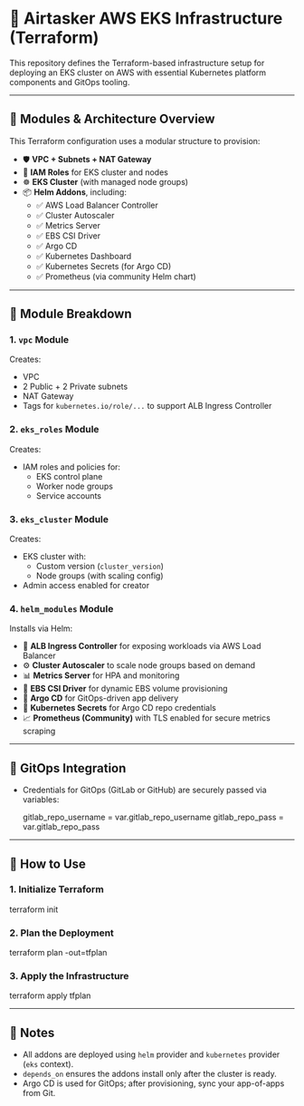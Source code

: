 
# 🚀 Airtasker AWS EKS Infrastructure (Terraform)

This repository defines the Terraform-based infrastructure setup for deploying an EKS cluster on AWS with essential Kubernetes platform components and GitOps tooling.

---

## 🧱 Modules & Architecture Overview

This Terraform configuration uses a modular structure to provision:

- 🛡️ **VPC + Subnets + NAT Gateway**
- 🔐 **IAM Roles** for EKS cluster and nodes
- ☸️ **EKS Cluster** (with managed node groups)
- 📦 **Helm Addons**, including:
  - ✅ AWS Load Balancer Controller
  - ✅ Cluster Autoscaler
  - ✅ Metrics Server
  - ✅ EBS CSI Driver
  - ✅ Argo CD
  - ✅ Kubernetes Dashboard
  - ✅ Kubernetes Secrets (for Argo CD)
  - ✅ Prometheus (via community Helm chart) 

---

## 📁 Module Breakdown

### 1. `vpc` Module

Creates:
- VPC
- 2 Public + 2 Private subnets
- NAT Gateway
- Tags for `kubernetes.io/role/...` to support ALB Ingress Controller

### 2. `eks_roles` Module

Creates:
- IAM roles and policies for:
  - EKS control plane
  - Worker node groups
  - Service accounts

### 3. `eks_cluster` Module

Creates:
- EKS cluster with:
  - Custom version (`cluster_version`)
  - Node groups (with scaling config)
- Admin access enabled for creator

### 4. `helm_modules` Module

Installs via Helm:
- 🚀 **ALB Ingress Controller** for exposing workloads via AWS Load Balancer
- ⚙️ **Cluster Autoscaler** to scale node groups based on demand
- 📊 **Metrics Server** for HPA and monitoring
- 🔌 **EBS CSI Driver** for dynamic EBS volume provisioning
- 🧠 **Argo CD** for GitOps-driven app delivery
- 🔐 **Kubernetes Secrets** for Argo CD repo credentials
- 📈 **Prometheus (Community)** with TLS enabled for secure metrics scraping

---

## 🔐 GitOps Integration

- Credentials for GitOps (GitLab or GitHub) are securely passed via variables:
  
  gitlab_repo_username = var.gitlab_repo_username
  gitlab_repo_pass     = var.gitlab_repo_pass
 

---

## 🚀 How to Use

### 1. Initialize Terraform


terraform init


### 2. Plan the Deployment

terraform plan -out=tfplan


### 3. Apply the Infrastructure

terraform apply tfplan


---

## 📌 Notes

- All addons are deployed using `helm` provider and `kubernetes` provider (`eks` context).
- `depends_on` ensures the addons install only after the cluster is ready.
- Argo CD is used for GitOps; after provisioning, sync your app-of-apps from Git.

 